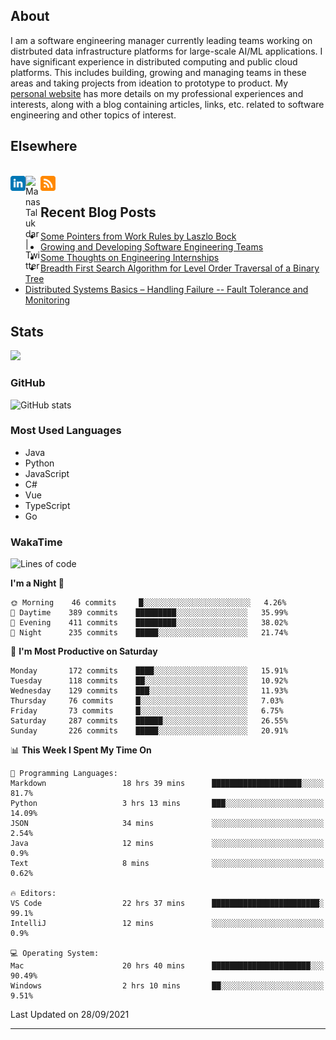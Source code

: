 ## About

I am a software engineering manager currently leading teams working on distrbuted data infrastructure platforms for large-scale AI/ML applications. I have significant experience in distributed computing and public cloud platforms. This includes building, growing and managing teams in these areas and taking projects from ideation to prototype to product. My [personal website](https://manastalukdar.github.io/) has more details on my professional experiences and interests, along with a blog containing articles, links, etc. related to software engineering and other topics of interest.

## Elsewhere

</br>

<a href="https://www.linkedin.com/in/manastalukdar" target="_blank">
  <img align="left" alt="Manas Talukdar | Linkedin" width="24px" src="https://raw.githubusercontent.com/edent/SuperTinyIcons/master/images/svg/linkedin.svg" />
</a>
<a href="https://www.twitter.com/manastalukdar" target="_blank">
  <img align="left" alt="Manas Talukdar | Twitter" width="24px" src="https://github.com/TheDudeThatCode/TheDudeThatCode/blob/master/Assets/Twitter.svg" />
</a>
<a href="https://manastalukdar.github.io/" target="_blank">
  <img align="left" alt="Manas Talukdar | Website" width="24px" src="https://github.com/edent/SuperTinyIcons/blob/master/images/svg/rss.svg" />
</a>

</br>

## Recent Blog Posts

<!-- BLOG:START -->
- [Some Pointers from Work Rules by Laszlo Bock](https://manastalukdar.github.io/blog/2020/01/25/work-rules-laszlo-bock-pointers/)
- [Growing and Developing Software Engineering Teams](https://manastalukdar.github.io/blog/2019/09/19/growing-developing-software-engineering-teams/)
- [Some Thoughts on Engineering Internships](https://manastalukdar.github.io/blog/2019/09/04/some-thoughts-on-engineering-internships/)
- [Breadth First Search Algorithm for Level Order Traversal of a Binary Tree](https://manastalukdar.github.io/blog/2019/08/29/breadth-first-search-binary-tree-level-order-traversal/)
- [Distributed Systems Basics – Handling Failure -- Fault Tolerance and Monitoring](https://manastalukdar.github.io/blog/2019/08/19/katemats-distributed-systems-fault-tolerance-monitoring/)
<!-- BLOG:END -->

## Stats

![](https://komarev.com/ghpvc/?username=manastalukdar)

### GitHub

![GitHub stats](https://github-readme-stats.vercel.app/api?username=manastalukdar&show_icons=true&hide_border=true&hide_rank=true&hide_title=true&icon_color=79ff97&text_color=cecac3&bg_color=4d4b4b)

### Most Used Languages

- Java
- Python
- JavaScript
- C#
- Vue
- TypeScript
- Go

<!--
![Top Langs](https://github-readme-stats.vercel.app/api/top-langs/?username=manastalukdar&layout=compact&hide_border=true&hide_title=true&icon_color=79ff97&text_color=cecac3&bg_color=4d4b4b)
-->

### WakaTime

<!--START_SECTION:waka-->
![Lines of code](https://img.shields.io/badge/From%20Hello%20World%20I%27ve%20Written-70127%20lines%20of%20code-blue)

**I'm a Night 🦉** 

```text
🌞 Morning    46 commits     █░░░░░░░░░░░░░░░░░░░░░░░░   4.26% 
🌆 Daytime    389 commits    █████████░░░░░░░░░░░░░░░░   35.99% 
🌃 Evening    411 commits    █████████░░░░░░░░░░░░░░░░   38.02% 
🌙 Night      235 commits    █████░░░░░░░░░░░░░░░░░░░░   21.74%

```
📅 **I'm Most Productive on Saturday** 

```text
Monday       172 commits    ████░░░░░░░░░░░░░░░░░░░░░   15.91% 
Tuesday      118 commits    ██░░░░░░░░░░░░░░░░░░░░░░░   10.92% 
Wednesday    129 commits    ███░░░░░░░░░░░░░░░░░░░░░░   11.93% 
Thursday     76 commits     █░░░░░░░░░░░░░░░░░░░░░░░░   7.03% 
Friday       73 commits     █░░░░░░░░░░░░░░░░░░░░░░░░   6.75% 
Saturday     287 commits    ██████░░░░░░░░░░░░░░░░░░░   26.55% 
Sunday       226 commits    █████░░░░░░░░░░░░░░░░░░░░   20.91%

```


📊 **This Week I Spent My Time On** 

```text
💬 Programming Languages: 
Markdown                 18 hrs 39 mins      ████████████████████░░░░░   81.7% 
Python                   3 hrs 13 mins       ███░░░░░░░░░░░░░░░░░░░░░░   14.09% 
JSON                     34 mins             ░░░░░░░░░░░░░░░░░░░░░░░░░   2.54% 
Java                     12 mins             ░░░░░░░░░░░░░░░░░░░░░░░░░   0.9% 
Text                     8 mins              ░░░░░░░░░░░░░░░░░░░░░░░░░   0.62%

🔥 Editors: 
VS Code                  22 hrs 37 mins      ████████████████████████░   99.1% 
IntelliJ                 12 mins             ░░░░░░░░░░░░░░░░░░░░░░░░░   0.9%

💻 Operating System: 
Mac                      20 hrs 40 mins      ██████████████████████░░░   90.49% 
Windows                  2 hrs 10 mins       ██░░░░░░░░░░░░░░░░░░░░░░░   9.51%

```


 Last Updated on 28/09/2021
<!--END_SECTION:waka-->

---

<!--

**manastalukdar/manastalukdar** is a ✨ _special_ ✨ repository because its `README.md` (this file) appears on your GitHub profile.

Here are some ideas to get you started:

- 🔭 I’m currently working on ...
- 🌱 I’m currently learning ...
- 👯 I’m looking to collaborate on ...
- 🤔 I’m looking for help with ...
- 💬 Ask me about ...
- 📫 How to reach me: ...
- 😄 Pronouns: ...
- ⚡ Fun fact: ...
-->
